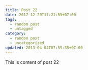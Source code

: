 ```yaml
---
title: Post 22
date: 2017-12-20T17:21:55+07:00
tags:
  - random post
  - untagged
category:
  - random post
  - uncategorized
updated: 2013-04-04T07:59:35+07:00
---
```

This is content of post 22